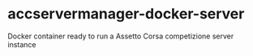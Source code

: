 # accservermanager-docker-server
Docker container ready to run a Assetto Corsa competizione server instance
